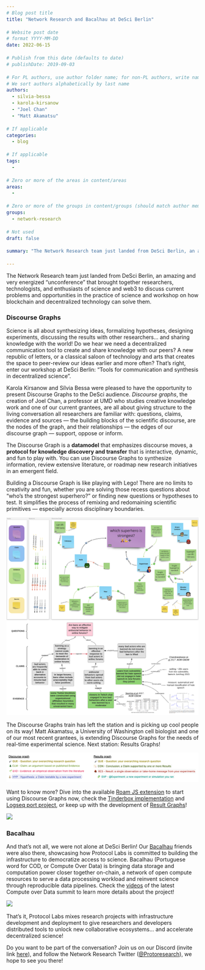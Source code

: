 ```yaml
---
# Blog post title
title: "Network Research and Bacalhau at DeSci Berlin"

# Website post date
# format YYYY-MM-DD
date: 2022-06-15

# Publish from this date (defaults to date)
# publishDate: 2019-09-03

# For PL authors, use author folder name; for non-PL authors, write name as in paper within ""
# We sort authors alphabetically by last name
authors:
  - silvia-bessa
  - karola-kirsanow
  - "Joel Chan"
  - "Matt Akamatsu"

# If applicable
categories:
  - blog

# If applicable
tags:
  -

# Zero or more of the areas in content/areas
areas:
  -

# Zero or more of the groups in content/groups (should match author membership)
groups:
  - network-research

# Not used
draft: false

summary: "The Network Research team just landed from DeSci Berlin, an amazing and very energized “unconference” that brought together researchers, technologists, and enthusiasts of science and web3 to discuss current problems and opportunities in the practice of science and workshop on how blockchain and decentralized technology can solve them."

---
```


The Network Research team just landed from DeSci Berlin, an amazing and very energized “unconference” that brought together researchers, technologists, and enthusiasts of science and web3 to discuss current problems and opportunities in the practice of science and workshop on how blockchain and decentralized technology can solve them.

### Discourse Graphs

Science is all about synthesizing ideas, formalizing hypotheses, designing experiments, discussing the results with other researchers… and sharing knowledge with the world! Do we hear we need a decentralized communication tool to create and share knowledge with our peers? A new republic of letters, or a classical saloon of technology and arts that creates the space to peer-review our ideas earlier and more often? That’s right, enter our workshop at DeSci Berlin:  “Tools for communication and synthesis in decentralized science”.

Karola Kirsanow and Sílvia Bessa were pleased to have the opportunity to present Discourse Graphs to the DeSci audience. *Discourse graphs*, the creation of Joel Chan, a professor at UMD who studies creative knowledge work and one of our current grantees,  are all about giving structure to the living conversation all researchers are familiar with: questions, claims, evidence and sources — the building blocks of the scientific discourse, are the nodes of the graph,  and their relationships — the edges of our discourse graph — support, oppose or inform.

The Discourse Graph is a **datamodel** that emphasizes discourse moves, a **protocol for knowledge discovery and transfer** that is interactive, dynamic, and fun to play with. You can use Discourse Graphs to synthesize information, review extensive literature, or roadmap new research initiatives in an emergent field.

Building a Discourse Graph is like playing with Lego! There are no limits to creativity and fun, whether you are solving those recess questions about “who’s the strongest superhero?”  or finding new questions or hypotheses to test. It simplifies the process of remixing and redomaining scientific primitives — especially across disciplinary boundaries.


![](heroes.png)
![](dg.png)

The Discourse Graphs train has left the station and is picking up cool people on its way! Matt Akamatsu, a University of Washington cell biologist and one of our most recent grantees, is extending Discourse Graphs for the needs of real-time experimental science. Next station: Results Graphs!

![](rg.png)

Want to know more?  Dive into the available [Roam JS extension](https://oasis-lab.gitbook.io/roamresearch-discourse-graph-extension/fundamentals/what-is-a-discourse-graph) to start using Discourse Graphs now, check the [Tinderbox implementation](https://forum.eastgate.com/t/literature-review-with-tinderbox/5721) and [Logseq port project](https://qwxlea.github.io/#/page/logseq%20discourse%20graph), or keep up with the development of [Result Graphs](https://wiki.invisible.college/projects/resultsgraph)!

![](dg_session.png)


### Bacalhau

And that’s not all, we were not alone at DeSci Berlin! Our [Bacalhau](https://bacalhau.org) friends were also there, showcasing how Protocol Labs is committed to building the infrastructure to democratize access to science. Bacalhau (Portuguese word for COD, or Compute Over Data) is bringing data storage and computation power closer together on-chain, a network of open compute resources to serve a data processing workload and reinvent science through reproducible data pipelines. Check the [videos](https://www.youtube.com/watch?v=WnTlwXHhbcI&list=PLhuBigpl7lqsg9s4l9TXiIX5vemchi5kz) of the latest Compute over Data summit to learn more details about the project!

![](bacalhau_session.png)

That’s it, Protocol Labs mixes research projects with infrastructure development and deployment to give researchers and developers distributed tools to unlock new collaborative ecosystems… and accelerate decentralized science!

Do you want to be part of the conversation? Join us on our Discord (invite link [here](https://discord.gg/lodestar-network-goods)), and follow the Network Research Twitter ([@Protoresearch](https://twitter.com/ProtoResearch)), we hope to see you there!
